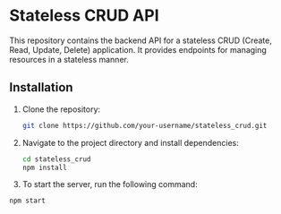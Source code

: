 # Stateless CRUD API

This repository contains the backend API for a stateless CRUD (Create, Read, Update, Delete) application. It provides endpoints for managing resources in a stateless manner.


## Installation

1. Clone the repository:

   ```bash
   git clone https://github.com/your-username/stateless_crud.git

2. Navigate to the project directory and install dependencies:

   ```bash
   cd stateless_crud
   npm install

3. To start the server, run the following command:

  ```bash
  npm start

